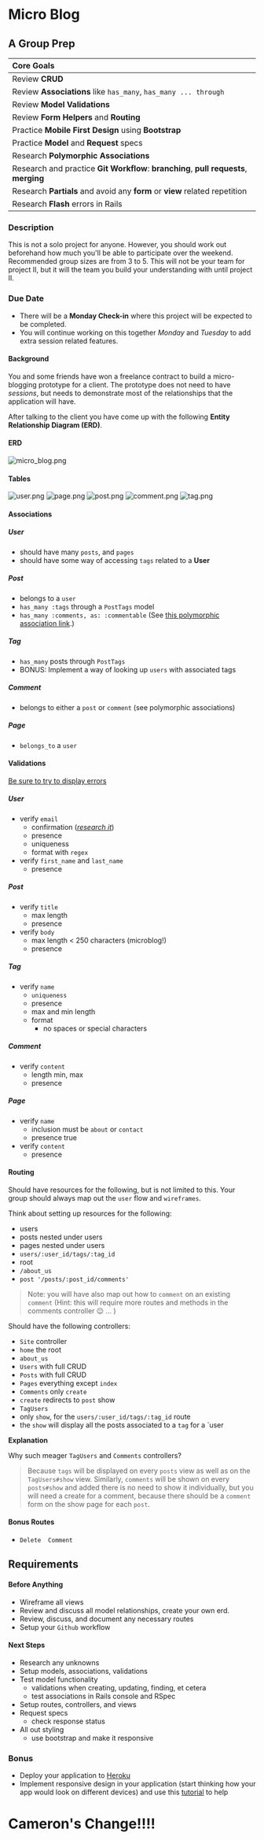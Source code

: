 # Micro Blog
## A Group Prep


| Core Goals |
| :---|
| Review **CRUD** |
| Review **Associations** like `has_many`, `has_many ... through` |
| Review **Model Validations** |
| Review **Form Helpers** and **Routing** |
| Practice **Mobile First Design** using **Bootstrap** |
| Practice **Model** and **Request** specs |
| Research **Polymorphic Associations** |
| Research and practice **Git Workflow**: **branching**, **pull requests**, **merging**|
| Research **Partials** and avoid any **form** or **view** related repetition |
| Research **Flash** errors in Rails |


### Description

This is not a solo project for anyone. However, you should work out beforehand how much you'll be able to participate over the weekend. Recommended group sizes are from 3 to 5. This will not be your team for project II, but it will the team you build your understanding with until project II.

### Due Date

* There will be a **Monday Check-in** where this project will be expected to be completed.
* You will continue working on this together *Monday* and *Tuesday* to add extra session related features.

#### Background

You and some friends have won a freelance contract to build a micro-blogging prototype for a client. The prototype does not need to have *sessions*, but needs to demonstrate most of the relationships that the application will have.


After talking to the client you have come up with the following **Entity Relationship Diagram (ERD)**.

#### ERD

![micro_blog.png](micro_blog.png)

#### Tables

![user.png](user.png)
![page.png](page.png)
![post.png](post.png)
![comment.png](comment.png)
![tag.png](tag.png)

#### Associations

##### User

* should have many `posts`, and `pages`
* should have some way of accessing `tags` related to a **User**

##### Post

*  belongs to a `user`
* `has_many :tags` through a `PostTags` model
* `has_many :comments, as: :commentable` (See [this polymorphic association link](http://guides.rubyonrails.org/association_basics.html#polymorphic-associations).)

##### Tag

* `has_many` posts through `PostTags`
* BONUS: Implement a way of looking up `users` with associated tags

##### Comment

* belongs to either a `post` or `comment` (see polymorphic associations)

##### Page

* `belongs_to` a `user`

#### Validations

[Be sure to try to display errors](http://guides.rubyonrails.org/active_record_validations.html#displaying-validation-errors-in-views)

##### User

* verify `email`
  * confirmation ([*research it*](http://guides.rubyonrails.org/active_record_validations.html#confirmation))
  * presence
  * uniqueness
  * format with `regex`
* verify `first_name` and `last_name`
  * presence

##### Post

* verify `title`
  * max length
  * presence
* verify `body`
  * max length < 250 characters (microblog!)
  * presence

##### Tag

* verify `name`
  * `uniqueness`
  * presence
  * max and min length
  * format
    * no spaces or special characters


##### Comment

* verify `content`
  * length min, max
  * presence


##### Page

* verify `name`
  * inclusion must be `about` or `contact`
  * presence true
* verify `content`
  * presence

#### Routing

 Should have resources for the following, but is not limited to this. Your group should always map out the `user` flow and `wireframes`.

 Think about setting up resources for the following:

 * users
 * posts nested under users
 * pages nested under users
 * `users/:user_id/tags/:tag_id`
 * root
 * `/about_us`
 * `post '/posts/:post_id/comments'`

 > Note: you will have also map out how to `comment` on an existing `comment` (Hint: this will require more routes and methods in the comments controller :wink: ... )

 Should have the following controllers:

 * `Site` controller
  * `home` the root
  * `about_us`
 * `Users` with full CRUD
 * `Posts` with full CRUD
 * `Pages` everything except `index`
 * `Comments` only `create`
  * `create` redirects to `post` show
 * `TagUsers`
  * only `show`, for the `users/:user_id/tags/:tag_id` route
  * the `show` will display all the posts associated to a `tag` for a `user

**Explanation**

Why such meager `TagUsers` and `Comments` controllers?

> Because `tags` will be displayed on every `posts` view as well as on the `TagUsers#show` view. Similarly, `comments` will be shown on every `posts#show` and added there is no need to show it individually, but you will need a create for a comment, because there should be a `comment` form on the show page for each `post`.

#### Bonus Routes

* `Delete  Comment`

## Requirements


#### Before Anything

* Wireframe all views
* Review and discuss all model relationships, create your own erd.
* Review, discuss, and document any necessary routes
* Setup your `Github` workflow

#### Next Steps

* Research any unknowns
* Setup models, associations, validations
* Test model functionality
  * validations when creating, updating, finding, et cetera
  * test associations in Rails console and RSpec
* Setup routes, controllers, and views
* Request specs
  * check response status
* All out styling
  * use bootstrap and make it responsive

### Bonus

* Deploy your application to [Heroku](https://devcenter.heroku.com/articles/getting-started-with-rails4)
* Implement responsive design in your application (start thinking how your app would look on different devices) and use this [tutorial](http://www.revillweb.com/tutorials/bootstrap-tutorial/) to help

# Cameron's Change!!!!